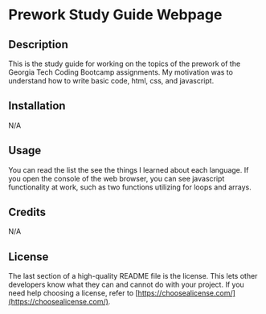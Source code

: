 # Prework Study Guide Webpage

## Description

This is the study guide for working on the topics of the prework of the Georgia Tech Coding Bootcamp assignments.  My motivation was to understand how to write basic code, html, css, and javascript.

## Installation

N/A

## Usage

You can read the list the see the things I learned about each language.  If you open the console of the web browser, you can see javascript functionality at work, such as two functions utilizing for loops and arrays.

## Credits

N/A

## License

The last section of a high-quality README file is the license. This lets other developers know what they can and cannot do with your project. If you need help choosing a license, refer to [https://choosealicense.com/](https://choosealicense.com/).

